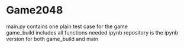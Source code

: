 # Game2048
 main.py contains one plain test case for the game <br>
 game_build includes all functions needed
 ipynb repository is the ipynb version for both game_build and main
